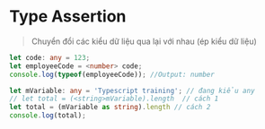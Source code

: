  # Type Assertion
> Chuyển đổi các kiểu dữ liệu qua lại với nhau (ép kiểu dữ liệu)

```ts
let code: any = 123; 
let employeeCode = <number> code; 
console.log(typeof(employeeCode)); //Output: number
```

```ts
let mVariable: any = 'Typescript training'; // đang kiểu any
// let total = (<string>mVariable).length  // cách 1 
let total = (mVariable as string).length // cách 2
console.log(total);
```
